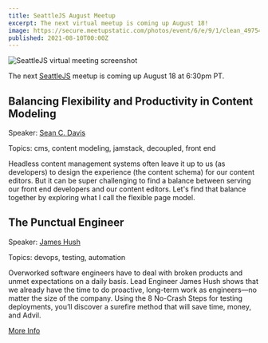 ```yaml
---
title: SeattleJS August Meetup
excerpt: The next virtual meetup is coming up August 18!
image: https://secure.meetupstatic.com/photos/event/6/e/9/1/clean_497548305.jpeg
published: 2021-08-10T00:00Z
---
```

![SeattleJS virtual meeting screenshot](https://secure.meetupstatic.com/photos/event/6/e/9/1/clean_497548305.jpeg)

The next [SeattleJS](https://www.meetup.com/seattlejs) meetup is coming up August 18 at 6:30pm PT. 

## Balancing Flexibility and Productivity in Content Modeling

Speaker: [Sean C. Davis](https://www.seancdavis.com)

Topics: cms, content modeling, jamstack, decoupled, front end

Headless content management systems often leave it up to us (as developers) to design the experience (the content schema) for our content editors. But it can be super challenging to find a balance between serving our front end developers and our content editors. Let's find that balance together by exploring what I call the flexible page model.


## The Punctual Engineer

Speaker: [James Hush](http://www.jameshush.com)

Topics: devops, testing, automation

Overworked software engineers have to deal with broken products and unmet expectations on a daily basis. Lead Engineer James Hush shows that we already have the time to do proactive, long-term work as engineers—no matter the size of the company. Using the 8 No-Crash Steps for testing deployments, you’ll discover a surefire method that will save time, money, and Advil.

<div class="cta"><a href="https://www.meetup.com/seattlejs/events/cfmvfsycclbqb/">More Info</a></div>